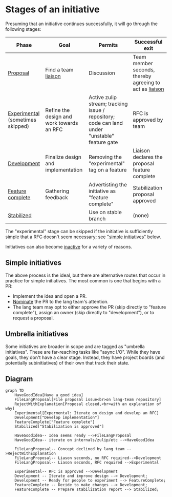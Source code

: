 # Stages of an initiative

Presuming that an initiative continues successfully, it will go through the following stages:

| Phase                                 | Goal                                      | Permits                                                                                       | Successful exit                                           |
| ------------------------------------- | ----------------------------------------- | --------------------------------------------------------------------------------------------- | --------------------------------------------------------- |
| [Proposal]                            | Find a team [liaison]                     | Discussion                                                                                    | Team member seconds, thereby agreeing to act as [liaison] |
| [Experimental]<br>(sometimes skipped) | Refine the design and work towards an RFC | Active zulip stream; tracking issue / repository; code can land under "unstable" feature gate | RFC is approved by team                                   |
| [Development]                         | Finalize design and implementation        | Removing the "experimental" tag on a feature                                                  | Liaison declares the proposal feature complete            |
| [Feature complete]                    | Gathering feedback                        | Advertisting the initiative as "feature complete"                                             | Stabilization proposal approved                           |
| [Stabilized]                          |                                           | Use on stable branch                                                                          | (none)                                                    |

[liaison]: ../roles/liaison.md
[owner]: ../roles/owner.md

The "experimental" stage can be skipped if the initiative is sufficiently simple that a RFC doesn't seem necessary; see ["simple initiatives"](#simple-initiatives) below.

Initiatives can also become [inactive] for a variety of reasons.

[proposal]: ./stages/proposal.md
[experimental]: ./stages/experimental.md
[development]: ./stages/development.md
[feature complete]: ./stages/feature_complete.md
[stabilized]: ./stages/stabilized.md
[inactive]: ./stages/inactive.md

## Simple initiatives

The above process is the ideal, but there are alternative routes that occur in practice for simple initiatives. The most common is one that begins with a PR:

- Implement the idea and open a PR.
- [Nominate](/how_to/nominate.md) the PR to the lang team's attention.
- The lang team may opt to either approve the PR (skip directly to "feature complete"), assign an owner (skip directly to "development"), or to request a proposal.

## Umbrella initiatives

Some initiatives are broader in scope and are tagged as "umbrella initiatives". These are far-reaching tasks like "async I/O". While they have goals, they don't have a clear stage. Instead, they have project boards (and potentially subinitiatives) of their own that track their state.

## Diagram

```mermaid
graph TD
    HaveGoodIdea[Have a good idea]
    FileLangProposal[File proposal issue<br>on lang-team repository]
    RejectWithExplanation[Proposal closed,<br>with an explanation of why]
    Experimental[Expermental: Iterate on design and develop an RFC]
    Development["Develop implementation"]
    FeatureComplete["Feature complete"]
    Stabilized["Stabilization is approved"]

    HaveGoodIdea-- Idea seems ready -->FileLangProposal
    HaveGoodIdea-- iterate on internals/zulip/etc -->HaveGoodIdea

    FileLangProposal-- Concept declined by lang team -->RejectWithExplanation
    FileLangProposal-- Liason seconds, no RFC required-->Development
    FileLangProposal-- Liason seconds, RFC required -->Experimental

    Experimental-- RFC is approved -->Development
    Development -- Iterate and improve design --> Development;
    Development -- Ready for people to experiment --> FeatureComplete;
    FeatureComplete -- Decide to make changes --> Development;
    FeatureComplete -- Prepare stabilization report --> Stabilized;
```
